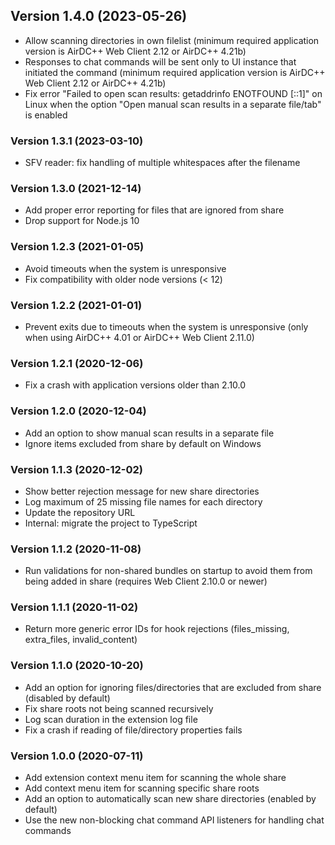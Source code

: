 ## Version 1.4.0 (2023-05-26)

- Allow scanning directories in own filelist (minimum required application version is AirDC++ Web Client 2.12 or AirDC++ 4.21b)
- Responses to chat commands will be sent only to UI instance that initiated the command (minimum required application version is AirDC++ Web Client 2.12 or AirDC++ 4.21b)
- Fix error "Failed to open scan results: getaddrinfo ENOTFOUND [::1]" on Linux when the option "Open manual scan results in a separate file/tab" is enabled

### Version 1.3.1 (2023-03-10)

- SFV reader: fix handling of multiple whitespaces after the filename

### Version 1.3.0 (2021-12-14)

- Add proper error reporting for files that are ignored from share
- Drop support for Node.js 10

### Version 1.2.3 (2021-01-05)

- Avoid timeouts when the system is unresponsive
- Fix compatibility with older node versions (< 12)

### Version 1.2.2 (2021-01-01)

- Prevent exits due to timeouts when the system is unresponsive (only when using AirDC++ 4.01 or AirDC++ Web Client 2.11.0)

### Version 1.2.1 (2020-12-06)

- Fix a crash with application versions older than 2.10.0

### Version 1.2.0 (2020-12-04)

- Add an option to show manual scan results in a separate file
- Ignore items excluded from share by default on Windows

### Version 1.1.3 (2020-12-02)

- Show better rejection message for new share directories
- Log maximum of 25 missing file names for each directory
- Update the repository URL
- Internal: migrate the project to TypeScript

### Version 1.1.2 (2020-11-08)

- Run validations for non-shared bundles on startup to avoid them from being added in share (requires Web Client 2.10.0 or newer)

### Version 1.1.1 (2020-11-02)

- Return more generic error IDs for hook rejections (files_missing, extra_files, invalid_content)

### Version 1.1.0 (2020-10-20)

- Add an option for ignoring files/directories that are excluded from share (disabled by default)
- Fix share roots not being scanned recursively
- Log scan duration in the extension log file
- Fix a crash if reading of file/directory properties fails

### Version 1.0.0 (2020-07-11)

- Add extension context menu item for scanning the whole share
- Add context menu item for scanning specific share roots
- Add an option to automatically scan new share directories (enabled by default)
- Use the new non-blocking chat command API listeners for handling chat commands